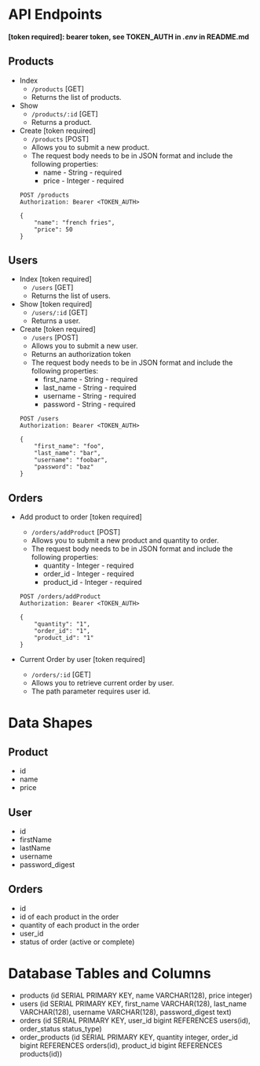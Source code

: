 # API Endpoints
#### [token required]: bearer token, see TOKEN_AUTH in *.env* in README.md
## Products
- Index
    - `/products` [GET]
    - Returns the list of products.
- Show
    - `/products/:id` [GET]
    - Returns a product.
- Create [token required]
    - `/products` [POST]
    - Allows you to submit a new product.
    - The request body needs to be in JSON format and include the following properties:
        - name - String - required
        - price - Integer - required
    ```
    POST /products
    Authorization: Bearer <TOKEN_AUTH>

    {
        "name": "french fries",
        "price": 50
    }
    ```

## Users
- Index [token required]
    - `/users` [GET]
    - Returns the list of users.
- Show [token required]
    - `/users/:id` [GET]
    - Returns a user.
- Create [token required]
    - `/users` [POST]
    - Allows you to submit a new user.
    - Returns an authorization token
    - The request body needs to be in JSON format and include the following properties:
        - first_name - String - required
        - last_name - String - required
        - username - String - required
        - password - String - required
    ```
    POST /users
    Authorization: Bearer <TOKEN_AUTH>

    {
        "first_name": "foo",
        "last_name": "bar",
        "username": "foobar",
        "password": "baz"
    }
    ```

## Orders
- Add product to order [token required]
    - `/orders/addProduct` [POST]
    - Allows you to submit a new product and quantity to order.
    - The request body needs to be in JSON format and include the following properties:
        - quantity - Integer - required
        - order_id - Integer - required
        - product_id - Integer - required
    ```
    POST /orders/addProduct
    Authorization: Bearer <TOKEN_AUTH>

    {
        "quantity": "1",
        "order_id": "1",
        "product_id": "1"
    }
    ```

- Current Order by user [token required]
    - `/orders/:id` [GET]
    - Allows you to retrieve current order by user.
    - The path parameter requires user id.

# Data Shapes
## Product
- id
- name
- price

## User
- id
- firstName
- lastName
- username
- password_digest

## Orders
- id
- id of each product in the order
- quantity of each product in the order
- user_id
- status of order (active or complete)

# Database Tables and Columns
- products (id SERIAL PRIMARY KEY, name VARCHAR(128), price integer)
- users (id SERIAL PRIMARY KEY, first_name VARCHAR(128), last_name VARCHAR(128), username VARCHAR(128), password_digest text)
- orders (id SERIAL PRIMARY KEY, user_id bigint REFERENCES users(id), order_status status_type)
- order_products (id SERIAL PRIMARY KEY, quantity integer, order_id bigint REFERENCES orders(id), product_id bigint REFERENCES products(id))